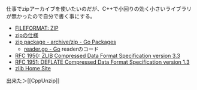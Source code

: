 仕事でzipアーカイブを使いたいのだが、C++で小回りの効く小さいライブラリが無かったので自分で書く事にする。

- [FILEFORMAT: ZIP](https://docs.fileformat.com/compression/zip/)
- [zipの仕様](https://pkware.cachefly.net/webdocs/casestudies/APPNOTE.TXT)
- [zip package - archive/zip - Go Packages](https://pkg.go.dev/archive/zip)
    - [reader.go - Go](https://cs.opensource.google/go/go/+/refs/tags/go1.21.0:src/archive/zip/reader.go) readerのコード
- [RFC 1950: ZLIB Compressed Data Format Specification version 3.3](https://www.rfc-editor.org/rfc/rfc1950)
- [RFC 1951: DEFLATE Compressed Data Format Specification version 1.3](https://www.rfc-editor.org/rfc/rfc1951)
- [zlib Home Site](https://www.zlib.net/)

出来た＞[[CppUnzip]]